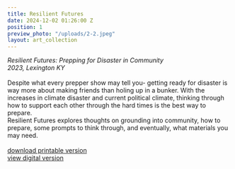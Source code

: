 ```yaml
---
title: Resilient Futures
date: 2024-12-02 01:26:00 Z
position: 1
preview_photo: "/uploads/2-2.jpeg"
layout: art_collection
---
```


*Resilient Futures: Prepping for Disaster in Community* <br>
*2023, Lexington KY* <br>
<br>
Despite what every prepper show may tell you- getting ready for disaster is way more about making friends than holing up in a bunker. With the increases in climate disaster and current political climate, thinking through how to support each other through the hard times is the best way to prepare. <br>
Resilient Futures explores thoughts on grounding into community, how to prepare, some prompts to think through, and eventually, what materials you may need.<br>
<br>
[download printable version](https://drive.google.com/file/d/1VQ31q_CtE3CZr8Gc_XxJcUVvuC0fbME-/view?usp=sharing) <br>
[view digital version](https://drive.google.com/file/d/1R9Se8FFETQSIKWzGJCpBzjhWv9N3IL2X/view?usp=sharing)


